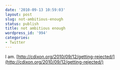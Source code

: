 ```yaml
---
date: '2010-09-13 10:59:03'
layout: post
slug: not-ambitious-enough
status: publish
title: not ambitious enough
wordpress_id: '994'
categories:
- Twitter
---
```


I am. [http://cdixon.org/2010/09/12/getting-rejected/](http://cdixon.org/2010/09/12/getting-rejected/)
